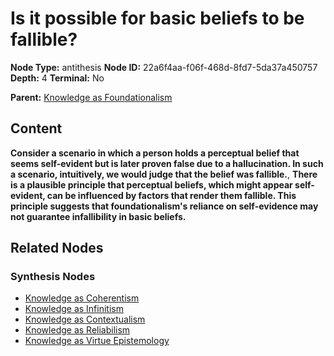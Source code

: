 # Is it possible for basic beliefs to be fallible?

**Node Type:** antithesis
**Node ID:** 22a6f4aa-f06f-468d-8fd7-5da37a450757
**Depth:** 4
**Terminal:** No

**Parent:** [Knowledge as Foundationalism](knowledge-as-foundationalism-synthesis-f33e2a0a-717d-4217-aa97-6a460c67f34c.md)

## Content

**Consider a scenario in which a person holds a perceptual belief that seems self-evident but is later proven false due to a hallucination. In such a scenario, intuitively, we would judge that the belief was fallible.**, **There is a plausible principle that perceptual beliefs, which might appear self-evident, can be influenced by factors that render them fallible. This principle suggests that foundationalism's reliance on self-evidence may not guarantee infallibility in basic beliefs.**

## Related Nodes

### Synthesis Nodes

- [Knowledge as Coherentism](knowledge-as-coherentism-synthesis-cb0da205-2abb-4fed-89e6-ec0c7c01a275.md)
- [Knowledge as Infinitism](knowledge-as-infinitism-synthesis-db774be8-4b29-4ef5-9b17-74a6adaf3df7.md)
- [Knowledge as Contextualism](knowledge-as-contextualism-synthesis-aefb4599-6264-4378-8804-395aaae5772a.md)
- [Knowledge as Reliabilism](knowledge-as-reliabilism-synthesis-93c80c95-b054-4eca-b93a-81df17c33501.md)
- [Knowledge as Virtue Epistemology](knowledge-as-virtue-epistemology-synthesis-86a782c2-5693-4e8d-9963-a0b4c144fb00.md)
